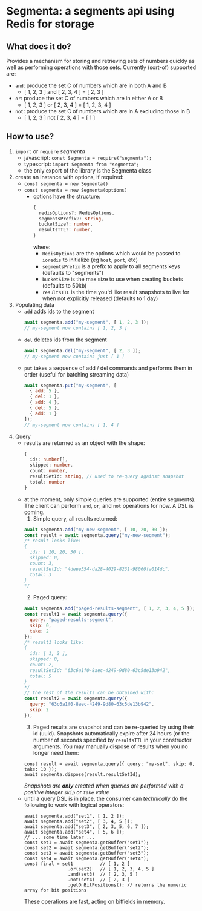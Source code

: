 # Segmenta: a segments api using Redis for storage

## What does it do?

Provides a mechanism for storing and retrieving sets of numbers quickly as well
as performing operations with those sets. Currently (sort-of) supported are:
- `and`: produce the set C of numbers which are in both A and B
    - [ 1, 2, 3 ] and [ 2, 3, 4 ] = [ 2, 3 ]
- `or`: produce the set C of numbers which are in either A or B
    - [ 1, 2, 3 ] or  [ 2, 3, 4 ] = [ 1, 2, 3, 4 ]
- `not`: produce the set C of numbers which are in A excluding those in B
    - [ 1, 2, 3 ] not [ 2, 3, 4 ] = [ 1 ]
  
## How to use?

1. `import` or `require` _segmenta_
    - javascript: `const Segmenta = require("segmenta");`
    - typescript: `import Segmenta from "segmenta";`
    - the only export of the library is the Segmenta class
2. create an instance with options, if required:
    - `const segmenta = new Segmenta()`
    - `const segmenta = new Segmenta(options)`
        - options have the structure:
            ```typescript
            {
              redisOptions?: RedisOptions,
              segmentsPrefix?: string,
              bucketSize?: number,
              resultsTTL?: number,
            }
            ```
            where:
            - `RedisOptions` are the options which would be passed to `ioredis` to initialize (eg `host`, `port`, etc)
            - `segmentsPrefix` is a prefix to apply to all segments keys (defaults to "segments")
            - `bucketSize` is the max size to use when creating buckets (defaults to 50kb)
            - `resultsTTL` is the time you'd like result snapshots to live for when not explicitly released (defaults to 1 day)
3. Populating data
    - `add` adds ids to the segment
        ```javascript
        await segmenta.add("my-segment", [ 1, 2, 3 ]);
        // my-segment now contains [ 1, 2, 3 ]
        ```
    - `del` deletes ids from the segment
        ```javascript
        await segmenta.del("my-segment", [ 2, 3 ]);
        // my-segment now contains just [ 1 ]
        ```
    - `put` takes a sequence of add / del commands and performs them in order (useful for batching streaming data)
        ```javascript
        await segmenta.put("my-segment", [
          { add: 5 },
          { del: 1 },
          { add: 4 },
          { del: 5 },
          { add: 1 }
        ]);
        // my-segment now contains [ 1, 4 ]
        ```
4. Query
    - results are returned as an object with the shape:
        ```typescript
        {
          ids: number[],
          skipped: number,
          count: number,
          resultSetId: string, // used to re-query against snapshot
          total: number
        }
        ```
    - at the moment, only simple queries are supported (entire segments). The client can perform
    `and`, `or`, and `not` operations for now. A DSL is coming.
        1. Simple query, all results returned:
        ```javascript
        await segmenta.add("my-new-segment", [ 10, 20, 30 ]);
        const result = await segmenta.query("my-new-segment");
        /* result looks like:
        {
          ids: [ 10, 20, 30 ],
          skipped: 0,
          count: 3,
          resultSetId: "4deee554-da28-4029-8231-98060fa014dc",
          total: 3
        }
        */
        ```
        2. Paged query:
        ```javascript
        await segmenta.add("paged-results-segment", [ 1, 2, 3, 4, 5 ]);
        const result1 = await segmenta.query({
          query: "paged-results-segment",
          skip: 0,
          take: 2
        });
        /* result1 looks like:
        {
          ids: [ 1, 2 ],
          skipped: 0,
          count: 2,
          resultSetId: "63c6a1f0-8aec-4249-9d80-63c5de13b942",
          total: 5
        }
        */
        // the rest of the results can be obtained with:
        const result2 = await segmenta.query({
          query: "63c6a1f0-8aec-4249-9d80-63c5de13b942",
          skip: 2
        });
        ```
        3. Paged results are snapshot and can be re-queried by using their id (uuid). Snapshots automatically expire
            after 24 hours (or the number of seconds specified by `resultsTTL` in your constructor arguments. You may
            manually dispose of results when you no longer need them:
        ```
        const result = await segmenta.query({ query: "my-set", skip: 0, take: 10 });
        await segmenta.dispose(result.resultSetId);
        ```
        _Snapshots are **only** created when queries are performed with a positive integer `skip` or `take` value_
    - until a query DSL is in place, the consumer can _technically_ do the following to work with logical operators:
        ```
        await segmenta.add("set1", [ 1, 2 ]);
        await segmenta.add("set2", [ 3, 4, 5 ]);
        await segmenta.add("set3", [ 2, 3, 5, 6, 7 ]);
        await segmenta.add("set4", [ 5, 6 ]);
        // ... some time later ...
        const set1 = await segmenta.getBuffer("set1");
        const set2 = await segmenta.getBuffer("set2");
        const set3 = await segmenta.getBuffer("set3");
        const set4 = await segmenta.getBuffer("set4");
        const final = set1          // [ 1, 2 ]
                        .or(set2)   // [ 1, 2, 3, 4, 5 ]
                        .and(set3)  // [ 2, 3, 5 ]
                        .not(set4)  // [ 2, 3 ]
                        .getOnBitPositions(); // returns the numeric array for bit positions
        ```
        These operations are fast, acting on bitfields in memory.
